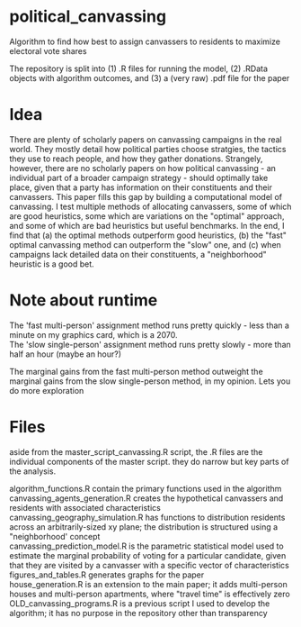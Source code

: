 # political_canvassing
Algorithm to find how best to assign canvassers to residents to maximize electoral vote shares<br />

The repository is split into (1) .R files for running the model, (2) .RData objects with algorithm outcomes, and (3) a (very raw) .pdf file for the paper 

# Idea

There are plenty of scholarly papers on canvassing campaigns in the real world. They mostly detail how political parties choose stratgies, the tactics they use to reach people, and how they gather donations. Strangely, however, there are no scholarly papers on how political canvassing - an individual part of a broader campaign strategy - should optimally take place, given that a party has information on their constituents and their canvassers. This paper fills this gap by building a computational model of canvassing. I test multiple methods of allocating canvassers, some of which are good heuristics, some which are variations on the "optimal" approach, and some of which are bad heuristics but useful benchmarks. In the end, I find that (a) the optimal methods outperform good heuristics, (b) the "fast" optimal canvassing method can outperform the "slow" one, and (c) when campaigns lack detailed data on their constituents, a "neighborhood" heuristic is a good bet.

# Note about runtime

The 'fast multi-person' assignment method runs pretty quickly - less than a minute on my graphics card, which is a 2070.<br />
The 'slow single-person' assignment method runs pretty slowly - more than half an hour (maybe an hour?)<br />

The marginal gains from the fast multi-person method outweight the marginal gains from the slow single-person method, in my opinion. Lets you do more exploration


# Files

aside from the master_script_canvassing.R script, the .R files are the individual components of the master script. they do narrow but key parts of the analysis.<br />

algorithm_functions.R contain the primary functions used in the algorithm<br />
canvassing_agents_generation.R creates the hypothetical canvassers and residents with associated characteristics<br />
canvassing_geography_simulation.R has functions to distribution residents across an arbitrarily-sized xy plane; the distribution is structured using a "neighborhood' concept<br />
canvassing_prediction_model.R is the parametric statistical model used to estimate the marginal probability of voting for a particular candidate, given that they are visited by a canvasser with a specific vector of characteristics<br />
figures_and_tables.R generates graphs for the paper<br />
house_generation.R is an extension to the main paper; it adds multi-person houses and multi-person apartments, where "travel time" is effectively zero<br />
OLD_canvassing_programs.R is a previous script I used to develop the algorithm; it has no purpose in the repository other than transparency<br />




